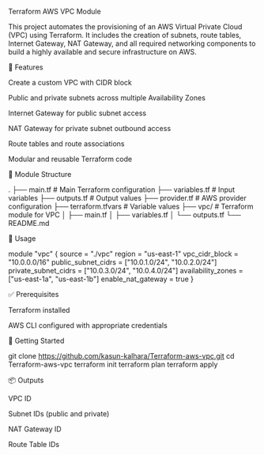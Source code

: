 Terraform AWS VPC Module

This project automates the provisioning of an AWS Virtual Private Cloud (VPC) using Terraform. It includes the creation of subnets, route tables, Internet Gateway, NAT Gateway, and all required networking components to build a highly available and secure infrastructure on AWS.

🚀 Features

Create a custom VPC with CIDR block

Public and private subnets across multiple Availability Zones

Internet Gateway for public subnet access

NAT Gateway for private subnet outbound access

Route tables and route associations

Modular and reusable Terraform code

📁 Module Structure

.
├── main.tf              # Main Terraform configuration
├── variables.tf         # Input variables
├── outputs.tf           # Output values
├── provider.tf          # AWS provider configuration
├── terraform.tfvars     # Variable values
├── vpc/                 # Terraform module for VPC
│   ├── main.tf
│   ├── variables.tf
│   └── outputs.tf
└── README.md

🔧 Usage

module "vpc" {
  source               = "./vpc"
  region               = "us-east-1"
  vpc_cidr_block       = "10.0.0.0/16"
  public_subnet_cidrs  = ["10.0.1.0/24", "10.0.2.0/24"]
  private_subnet_cidrs = ["10.0.3.0/24", "10.0.4.0/24"]
  availability_zones   = ["us-east-1a", "us-east-1b"]
  enable_nat_gateway   = true
}

✅ Prerequisites

Terraform installed

AWS CLI configured with appropriate credentials

🚀 Getting Started

git clone https://github.com/kasun-kalhara/Terraform-aws-vpc.git
cd Terraform-aws-vpc
terraform init
terraform plan
terraform apply

📦 Outputs

VPC ID

Subnet IDs (public and private)

NAT Gateway ID

Route Table IDs
